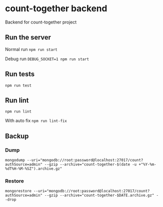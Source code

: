 # count-together backend

Backend for count-together project

## Run the server
Normal run
`npm run start`

Debug run
`DEBUG_SOCKET=1 npm run start`

## Run tests
`npm run test`

## Run lint
`npm run lint`

With auto fix
`npm run lint-fix`

## Backup

### Dump

```shell
mongodump --uri="mongodb://root:password@localhost:27017/count?authSource=admin" --gzip --archive="count-together-$(date -u +"%Y-%m-%dT%H-%M-%SZ").archive.gz"
```

### Restore

```shell
mongorestore --uri="mongodb://root:password@localhost:27017/count?authSource=admin" --gzip --archive="count-together-$DATE.archive.gz" --drop
```
